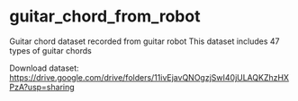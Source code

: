# guitar_chord_from_robot
Guitar chord dataset recorded from guitar robot
This dataset includes 47 types of guitar chords

Download dataset:
https://drive.google.com/drive/folders/11ivEjavQNOgzjSwI40jULAQKZhzHXPzA?usp=sharing
